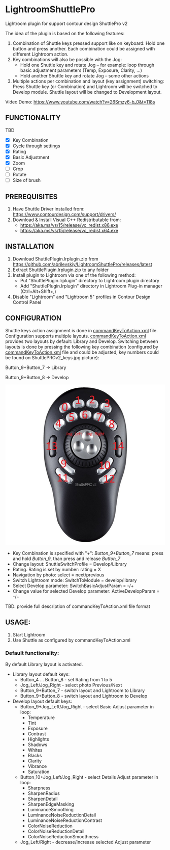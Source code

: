 # LightroomShuttlePro
Lightroom plugin for support contour design ShuttlePro v2

The idea of the plugin is based on the following features:
1. Combination of Shuttle keys pressed support like on keyboard: Hold one button and press another. Each combination could be assigned with different Lightroom action.
2. Key combinations will also be possible with the Jog:
   - Hold one Shuttle key and rotate Jog – for example: loop through basic adjustment parameters (Temp, Exposure, Clarity, …)
   - Hold another Shuttle key and rotate Jog – some other actions
3. Multiple actions per combination and layout (key assignment) switching:
Press Shuttle key (or Combination) and Lightroom will be switched to Develop module. Shuttle layout will be changed to Development layout.

Video Demo: https://www.youtube.com/watch?v=26Smzy6-b_0&t=118s


## FUNCTIONALITY

TBD
- [x] Key Combination
- [x] Cycle through settings 
- [x] Rating
- [x] Basic Adjustment
- [x] Zoom
- [ ] Crop
- [ ] Rotate
- [ ] Size of brush

## PREREQUISITES
1. Have Shuttle Driver installed from: https://www.contourdesign.com/support/drivers/
2. Download & Install Visual C++ Redistributable from:
   - https://aka.ms/vs/15/release/vc_redist.x86.exe
   - https://aka.ms/vs/15/release/vc_redist.x64.exe   

## INSTALLATION

1. Download ShuttlePlugin.lrplugin.zip from https://github.com/abrilevskiy/LightroomShuttlePro/releases/latest
2. Extract ShuttlePlugin.lrplugin.zip to any folder
3. Install plugin to Lightroom via one of the following method:
   - Put "ShuttlePlugin.lrplugin" directory to Lightroom plugin directory
   - Add "ShuttlePlugin.lrplugin" directory in Lightroom Plug-in manager (Ctrl+Alt+Shift+,)
4. Disable "Lightroom" and "Lightroom 5" profiles in Contour Design Control Panel

## CONFIGURATION

Shuttle keys action assignment is done in [commandKeyToAction.xml](ShuttlePlugin.lrplugin/commandKeyToAction.xml) file.
Configuration supports multiple layouts. [commandKeyToAction.xml](ShuttlePlugin.lrplugin/commandKeyToAction.xml) provides two layouts by default: Library and Develop.
Switching between layouts is done by pressing the following key combination (configured by [commandKeyToAction.xml](ShuttlePlugin.lrplugin/commandKeyToAction.xml) file and could be adjusted, key numbers could be found on ShuttlePROv2_keys.jpg picture): 

Button_9+Button_7 -> Library

Button_9+Button_8 -> Develop

![Key numbers](./ShuttlePROv2_keys.jpg)


- Key Combination is specified with "+": *Button_9+Button_7* means: press and hold *Button_9*, than press and release *Button_7*
- Change layout: ShuttleSwitchProfile = Develop/Library
- Rating. Rating is set by number: rating = X
- Navigation by photo: select = next/previous
- Switch Lightroom mode: SwitchToModule = develop/library
- Select Develop parameter: SwitchBasicAdjustParam = -/+
- Change value for selected Develop parameter: ActiveDevelopParam = -/+

TBD: provide full description of commandKeyToAction.xml file format

## USAGE:

1. Start Lightroom
2. Use Shuttle as configured by commandKeyToAction.xml

### Default functionality:
By default Library layout is activated.
- Library layout default keys:
  - Button_4 ... Button_8 - set Rating from 1 to 5 
  - Jog_Left/Jog_Right - select photo Previous/Next
  - Button_9+Button_7 - switch layout and Lightroom to Library
  - Button_9+Button_8 - switch layout and Lightroom to Develop
- Develop layout default keys:
  - Button_9+Jog_Left/Jog_Right - select Basic Adjust parameter in loop:
    - Temperature
    - Tint
    - Exposure
    - Contrast
    - Highlights
    - Shadows
    - Whites
    - Blacks
    - Clarity
    - Vibrance
    - Saturation
  - Button_10+Jog_Left/Jog_Right - select Details Adjust parameter in loop:
    - Sharpness
    - SharpenRadius
    - SharpenDetail
    - SharpenEdgeMasking
    - LuminanceSmoothing
    - LuminanceNoiseReductionDetail
    - LuminanceNoiseReductionContrast
    - ColorNoiseReduction
    - ColorNoiseReductionDetail
    - ColorNoiseReductionSmoothness
  - Jog_Left/Right - decrease/increase selected Adjust parameter

